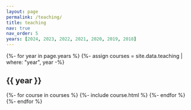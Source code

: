 ```yaml
---
layout: page
permalink: /teaching/
title: teaching
nav: true
nav_order: 5
years: [2024, 2023, 2022, 2021, 2020, 2019, 2018]
---
```

<div class="projects">
    {%- for year in page.years %}
        {%- assign courses = site.data.teaching | where: "year", year -%}
        <h2 class="category"> {{ year }} </h2>
            <div class="grid">
                {%- for course in courses %}
                    {%- include course.html %}
                {%- endfor %}
            </div>
    {%- endfor %}
</div>

